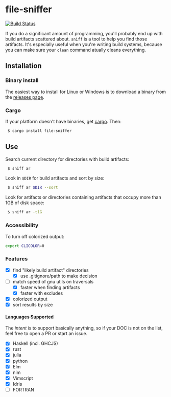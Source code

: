 # file-sniffer

[![Build Status](https://travis-ci.org/vmchale/file-sniffer.svg?branch=master)](https://travis-ci.org/vmchale/file-sniffer)

If you do a significant amount of programming, you'll probably end up with
build artifacts scattered about. `sniff` is a tool to help you find those
artifacts. It's especially useful when you're writing build systems, 
because you can make sure your `clean` command atually cleans everything.

## Installation

### Binary install

The easiest way to install for Linux or Windows is to download a binary from the [releases
page](https://github.com/vmchale/file-sniffer/releases).

### Cargo

If your platform doesn't have binaries, get [cargo](https://rustup.rs/). Then:

```bash
 $ cargo install file-sniffer
```

## Use

Search current directory for directories with build artifacts:

```bash
 $ sniff ar
```

Look in `$DIR` for build artifacts and sort by size:

```bash
 $ sniff ar $DIR --sort
```

Look for artifacts or directories containing artifacts that occupy more than 1GB of disk space:


```bash
 $ sniff ar -t1G
```

### Accessibility

To turn off colorized output:

```bash
export CLICOLOR=0
```

### Features

  - [x] find "likely build artifact" directories
    - [x] use .gitignore/path to make decision
  - [ ] match speed of gnu utils on traversals
    - [x] faster when finding artifacts
    - [x] faster with excludes
  - [x] colorized output
  - [x] sort results by size

#### Languages Supported

The *intent* is to support basically anything, so if your DOC is not on the
list, feel free to open a PR or start an issue.

  - [x] Haskell (incl. GHCJS)
  - [x] rust
  - [x] julia
  - [x] python
  - [x] Elm
  - [x] nim
  - [x] Vimscript
  - [x] Idris
  - [ ] FORTRAN
